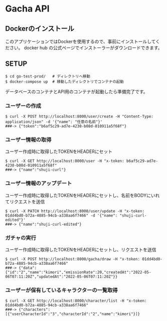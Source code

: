 # Gacha API

## Dockerのインストール
このアプリケーションではDockerを使用するので、事前にインストールしてください。
docker hub の公式ページでインストーラーがダウンロードできます。

## SETUP

```
$ cd go-test-prod/   # ディレクトリへ移動
$ docker-compose up  # 移動したディレクトリでコンテナの起動
```

データベースのコンテナとAPI用のコンテナが起動したら準備完了です。

### ユーザーの作成
```
$ curl -X POST http://localhost:8000/user/create -H "Content-Type: application/json" -d '{"name": "任意の名前"}'
###-> {"token":"b6af5c29-ad7e-4230-b08d-010911a5f68f"}
```

### ユーザー情報の取得
ユーザー作成時に取得したTOKENをHEADERにセット
```
$ curl -X GET http://localhost:8000/user -H "x-token: b6af5c29-ad7e-4230-b08d-010911a5f68f"
###-> {"name":"shuji-curl"}
```

### ユーザー情報のアップデート
ユーザー作成時に取得したTOKENをHEADERにセットし、名前をBODYにいれてリクエストを送信
```
$ curl -X PATCH http://localhost:8000/user/update -H "x-token: 01dd4bd0-b72a-4885-94cb-a338aa6f7466" -d '{"name": "shuji-curl-edited"}'
###-> {"name":"shuji-curl-edited"}
```

### ガチャの実行
ユーザー作成時に取得したTOKENをHEADERにセットし、リクエストを送信
```
$ curl -X POST http://localhost:8000/gacha/draw -H "x-token: 01dd4bd0-b72a-4885-94cb-a338aa6f7466"
###-> {"data":{"id":"2","name":"kimori","emissionRate":20,"createdAt":"2022-05-06T07:11:20Z","updatedAt":"2022-05-06T07:11:20Z"}}
```

### ユーザーが保有しているキャラクターの一覧取得
```
$ curl -X GET http://localhost:8000/character/list -H "x-token: 01dd4bd0-b72a-4885-94cb-a338aa6f7466"
###-> {"characters":[{"userCharacterId":"3","characterId":"2","name":"kimori"}]}
```


